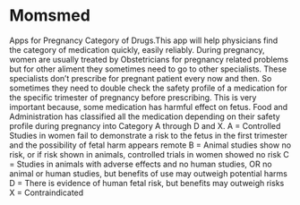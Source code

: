 # Momsmed
Apps for Pregnancy Category of Drugs.This app will help physicians find the category of medication quickly, easily reliably.
During pregnancy, women are usually treated by Obstetricians for pregnancy related problems but for other aliment they sometimes need to go to other specialists. These specialists don’t prescribe for pregnant patient every now and then. So sometimes they need to double check the safety profile of a medication for the specific trimester of pregnancy before prescribing. This is very important because, some medication has harmful effect on fetus. Food and Administration has classified all the medication depending on their safety profile during pregnancy into Category A through D and X.
A = Controlled Studies in women fail to demonstrate a risk to the fetus in the first trimester and the possibility of fetal harm appears remote
B = Animal studies show no risk, or if risk shown in animals, controlled trials in women showed no risk
C = Studies in animals with adverse effects and no human studies, OR no animal or human studies, but benefits of use may outweigh potential harms
D = There is evidence of human fetal risk, but benefits may outweigh risks
X = Contraindicated

